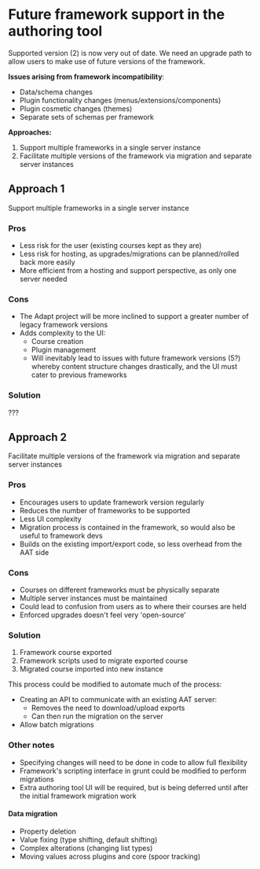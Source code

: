 # Future framework support in the authoring tool

Supported version (2) is now very out of date. We need an upgrade path to allow users to make use of future versions of the framework.

**Issues arising from framework incompatibility**:<br>
- Data/schema changes
- Plugin functionality changes (menus/extensions/components)
- Plugin cosmetic changes (themes)
- Separate sets of schemas per framework

**Approaches:**
1. Support multiple frameworks in a single server instance
2. Facilitate multiple versions of the framework via migration and separate server instances

## Approach 1
Support multiple frameworks in a single server instance

### Pros
- Less risk for the user (existing courses kept as they are)
- Less risk for hosting, as upgrades/migrations can be planned/rolled back more easily
- More efficient from a hosting and support perspective, as only one server needed

### Cons
- The Adapt project will be more inclined to support a greater number of legacy framework versions
- Adds complexity to the UI:
  - Course creation
  - Plugin management
  - Will inevitably lead to issues with future framework versions (5?) whereby content structure changes drastically, and the UI must cater to previous frameworks

### Solution
???

## Approach 2
Facilitate multiple versions of the framework via migration and separate server instances

### Pros
- Encourages users to update framework version regularly
- Reduces the number of frameworks to be supported
- Less UI complexity
- Migration process is contained in the framework, so would also be useful to framework devs
- Builds on the existing import/export code, so less overhead from the AAT side

### Cons
- Courses on different frameworks must be physically separate
- Multiple server instances must be maintained
- Could lead to confusion from users as to where their courses are held
- Enforced upgrades doesn't feel very 'open-source'

### Solution
1. Framework course exported
2. Framework scripts used to migrate exported course
3. Migrated course imported into new instance

This process could be modified to automate much of the process:
- Creating an API to communicate with an existing AAT server:
  - Removes the need to download/upload exports
  - Can then run the migration on the server
- Allow batch migrations

### Other notes
- Specifying changes will need to be done in code to allow full flexibility
- Framework's scripting interface in grunt could be modified to perform migrations
- Extra authoring tool UI will be required, but is being deferred until after the initial framework migration work

#### Data migration
- Property deletion
- Value fixing (type shifting, default shifting)
- Complex alterations (changing list types)
- Moving values across plugins and core (spoor tracking)
